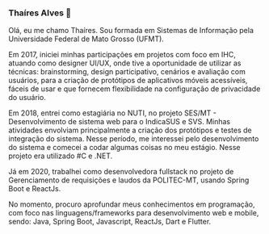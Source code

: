 
### Thaíres Alves :fox_face:         


Olá, eu me chamo Thaíres.
Sou formada em Sistemas de Informação pela Universidade Federal de Mato Grosso (UFMT).

Em 2017, iniciei minhas participações em projetos com foco em IHC, atuando como designer UI/UX, onde tive a oportunidade de utilizar as técnicas: brainstorming, design participativo, cenários e avaliação com usuários, para a criação de protótipos de aplicativos móveis acessíveis, fáceis de usar e que fornecem flexibilidade na configuração de privacidade do usuário.

Em 2018, entrei como estagiária no NUTI, no projeto SES/MT - Desenvolvimento de sistema web para o IndicaSUS e SVS. Minhas atividades envolviam principalmente a criação dos protótipos e testes de integração do sistema. Nesse período, me interessei pelo desenvolvimento do sistema e comecei a codar algumas coisas no meu estágio. Nesse projeto era utilizado #C e .NET. 

Já em 2020, trabalhei como desenvolvedora fullstack no projeto de Gerenciamento de requisições e laudos da POLITEC-MT, usando Spring Boot e ReactJs.

No momento, procuro aprofundar meus conhecimentos em programação, com foco nas linguagens/frameworks para desenvolvimento web e mobile, sendo: Java, Spring Boot, Javascript, ReactJs, Dart e Flutter.


<!--
**ThairesAlves/ThairesAlves** is a ✨ _special_ ✨ repository because its `README.md` (this file) appears on your GitHub profile.

⚡ Fun fact: Por causa da pandemia, minha colação de grau ocorreu através do Minecraft. Foi diferente, divertido e emocionante. E você pode assistir aqui: 
https://youtu.be/BUh9X1CUvlc

![Top Langs](https://github-readme-stats.vercel.app/api/top-langs/?username=ThairesAlves&langs_count=8&theme=radical&show_icons=true&layout=compact)
![ThairesAlves's GitHub stats](https://github-readme-stats.vercel.app/api?username=ThairesAlves&show_icons=true&theme=radical&layout=compact&count_private=true)

![Top Langs](https://github-readme-stats.vercel.app/api/top-langs/?username=ThairesAlves&langs_count=8&theme=radical&show_icons=true&layout=compact&count_private=true)
Here are some ideas to get you started:

- 🔭 I’m currently working on ...
- 🌱 I’m currently learning ...
- 👯 I’m looking to collaborate on ...
- 🤔 I’m looking for help with ...
- 💬 Ask me about ...
- 📫 How to reach me: ...
- 😄 Pronouns: ...


- ⚡ Fun fact: ...
-->
